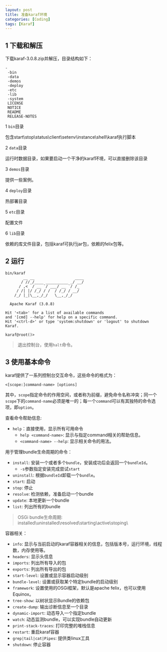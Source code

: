 ```yaml
---
layout: post
title: 准备karaf环境
categories: [Coding]
tags: [Karaf]
---
```


## 1 下载和解压

下载karaf-3.0.8.zip并解压，目录结构如下：

```
-
 -bin
 -data
 -demos
 -deploy
 -etc
 -lib
 -system
 LICENSE
 NOTICE
 README
 RELEASE-NOTES 
```

1 `bin`目录

包含start\stop\status\client\setenv\instance\shell\karaf执行脚本

2 `data`目录

运行时数据目录，如果要启动一个干净的karaf环境，可以直接删除该目录

3 `demos`目录

提供一些案例。

4 `deploy`目录

热部署目录

5 `etc`目录

配置文件

6 `lib`目录

依赖的库文件目录，包括karaf可执行jar包，依赖的felix包等。

## 2 运行

```
bin/karaf
        __ __                  ____
       / //_/____ __________ _/ __/
      / ,<  / __ `/ ___/ __ `/ /_
     / /| |/ /_/ / /  / /_/ / __/
    /_/ |_|\__,_/_/   \__,_/_/

  Apache Karaf (3.0.8)

Hit '<tab>' for a list of available commands
and '[cmd] --help' for help on a specific command.
Hit '<ctrl-d>' or type 'system:shutdown' or 'logout' to shutdown Karaf.

karaf@root()>
```

> 退出控制台，使用`halt`命令。

## 3 使用基本命令

karaf提供了一系列控制台交互命令，这些命令的格式为：

	<[scope:]command-name> [options]

其中，`scope`指定命令的作用空间，或者称为前缀，避免命令名称冲突；同一个`scope`下的`command-name`必须是唯一的；每一个`command`可以有其独特的命令选项，即`option`。

查看命令帮助信息:

- `help`：直接使用，显示所有可用命令
	- `help <command-name>`: 显示与指定command相关的帮助信息。
	- `<command-name> --help`: 显示相关命令的用法。

用于管理bundle生命周期的命令：

- `install`: 安装一个或者多个`bundle`，安装成功后会返回一个`bundleId`。
	- `-s`参数指定安装完成尝试`start`
- `uninstall`: 根据`bundleId`卸载一个`bundle`。
- `start`: 启动
- `stop`: 停止
- `resolve`: 检测依赖，准备启动一个bundle
- `update`: 本地更新一个bundle
- `list`: 列出所有的bundle

> OSGi bundle生命周期: installed\uninstalled\resolved\starting\active\stoping\

容器相关：

- `info`: 显示与当前启动的karaf容器相关的信息，包括版本号，运行环境，线程数，内存使用等。
- `headers`: 显示头信息
- `imports`: 列出所有导入的包
- `exports`: 列出所有导出的包
- `start-level`: 设置或显示容器启动级别
- `bundle-level`: 设置或获取某个特定bundle的启动级别
- `framework`: 设置使用的OSGi框架，默认是apache felix，也可以使用Equinox。
- `tree-show`: 以树状显示Bundle的依赖包
- `create-dump`: 输出诊断信息至一个目录
- `dynamic-import`: 动态导入一个指定bundle
- `watch`: 动态监测bundle，可以实现bundle自动更新
- `print-stack-traces`: 打印完整的堆栈信息
- `restart`: 重启karaf容器
- `grep|tail|cat|Pipes`: 提供类linux工具
- `shutdown`: 停止容器